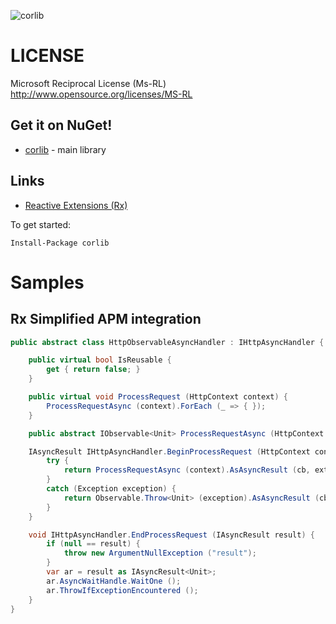 ![corlib](corlib.png)
# LICENSE
Microsoft Reciprocal License (Ms-RL) <http://www.opensource.org/licenses/MS-RL>

## Get it on NuGet!

* [corlib](http://nuget.org/List/Packages/corlib) - main library

## Links

* [Reactive Extensions (Rx)](http://msdn.microsoft.com/en-us/data/gg577609)

To get started:

    Install-Package corlib

# Samples
## Rx Simplified APM integration
```csharp
public abstract class HttpObservableAsyncHandler : IHttpAsyncHandler {

    public virtual bool IsReusable {
        get { return false; }
    }

    public virtual void ProcessRequest (HttpContext context) {
        ProcessRequestAsync (context).ForEach (_ => { });
    }

    public abstract IObservable<Unit> ProcessRequestAsync (HttpContext context);

    IAsyncResult IHttpAsyncHandler.BeginProcessRequest (HttpContext context, AsyncCallback cb, object extraData) {
        try {
            return ProcessRequestAsync (context).AsAsyncResult (cb, extraData);
        }
        catch (Exception exception) {
            return Observable.Throw<Unit> (exception).AsAsyncResult (cb, state);
        }
    }

    void IHttpAsyncHandler.EndProcessRequest (IAsyncResult result) {
        if (null == result) {
            throw new ArgumentNullException ("result");
        }
        var ar = result as IAsyncResult<Unit>;
        ar.AsyncWaitHandle.WaitOne ();
        ar.ThrowIfExceptionEncountered ();
    }
}
```